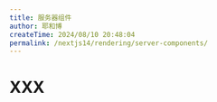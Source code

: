 ```yaml
---
title: 服务器组件
author: 耶和博
createTime: 2024/08/10 20:48:04
permalink: /nextjs14/rendering/server-components/
---
```


# XXX